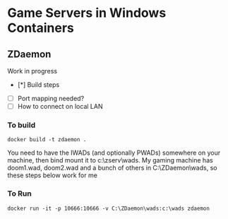# Game Servers in Windows Containers


## ZDaemon

Work in progress

- [*] Build steps
- [ ] Port mapping needed?
- [ ] How to connect on local LAN

### To build

```
docker build -t zdaemon .
```

You need to have the IWADs (and optionally PWADs) somewhere on your machine,
then bind mount it to c:\zserv\wads. My gaming machine has doom1.wad, doom2.wad and a bunch of others in 
C:\ZDaemon\wads\, so these steps below work for me

### To Run

```
docker run -it -p 10666:10666 -v C:\ZDaemon\wads:c:\wads zdaemon
```